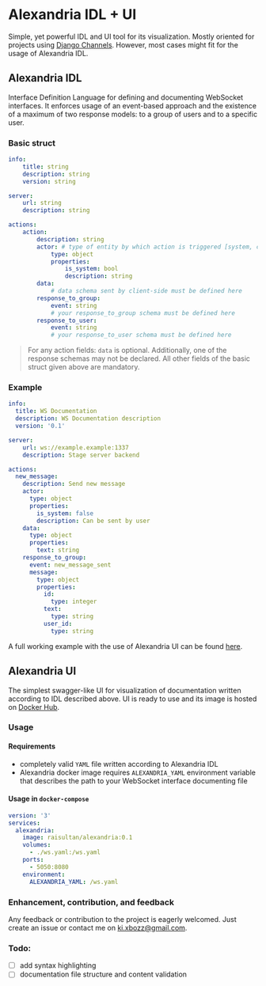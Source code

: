 # Alexandria IDL + UI

Simple, yet powerful IDL and UI tool for its visualization. Mostly oriented for projects using [Django Channels](https://github.com/django/channels). However, most cases might fit for the usage of Alexandria IDL.

## Alexandria IDL
Interface Definition Language for defining and documenting WebSocket interfaces. It enforces usage of an event-based approach and the existence of a maximum of two response models: to a group of users and to a specific user.

### Basic struct
```yaml
info:
    title: string
    description: string
    version: string

server:
    url: string
    description: string

actions:
    action:
        description: string
        actor: # type of entity by which action is triggered [system, client]
            type: object
            properties:
                is_system: bool
                description: string
        data:
            # data schema sent by client-side must be defined here
        response_to_group:
            event: string
            # your response_to_group schema must be defined here
        response_to_user:
            event: string
            # your response_to_user schema must be defined here
```

> For any action fields: `data` is optional. Additionally, one of the response schemas may not be declared. All other fields of the basic struct given above are mandatory.

### Example
```yaml
info:
  title: WS Documentation
  description: WS Documentation description
  version: '0.1'

server:
    url: ws://example.example:1337
    description: Stage server backend

actions:
  new_message:
    description: Send new message
    actor:
      type: object
      properties:
        is_system: false
        description: Can be sent by user
    data:
      type: object
      properties:
        text: string
    response_to_group:
      event: new_message_sent
      message:
        type: object
        properties:
          id:
            type: integer
          text:
            type: string
          user_id:
            type: string
```

A full working example with the use of Alexandria UI can be found [here](https://github.com/raisultan/alexandria/example).

## Alexandria UI
The simplest swagger-like UI for visualization of documentation written according to IDL described above. UI is ready to use and its image is hosted on [Docker Hub](https://hub.docker.com/r/raisultan/alexandria).

### Usage

#### Requirements
- completely valid `YAML` file written according to Alexandria IDL
- Alexandria docker image requires `ALEXANDRIA_YAML` environment variable that describes the path to your WebSocket interface documenting file

#### Usage in `docker-compose`
```yaml
version: '3'
services:
  alexandria:
    image: raisultan/alexandria:0.1
    volumes:
      - ./ws.yaml:/ws.yaml
    ports:
      - 5050:8080
    environment:
      ALEXANDRIA_YAML: /ws.yaml
```

### Enhancement, contribution, and feedback
Any feedback or contribution to the project is eagerly welcomed. Just create an issue or contact me on ki.xbozz@gmail.com.

### Todo:
- [ ] add syntax highlighting
- [ ] documentation file structure and content validation
